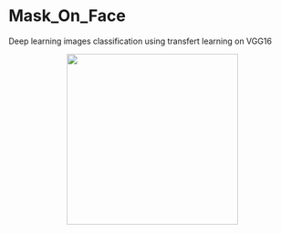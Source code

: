 # Mask_On_Face

Deep learning images classification using transfert learning on VGG16






<p align="center">
  <img width="300" height="300" src="https://user-images.githubusercontent.com/70579768/156454012-af770558-93c0-4364-9d6e-ccb8a4fe5e93.jpg">
</p>


